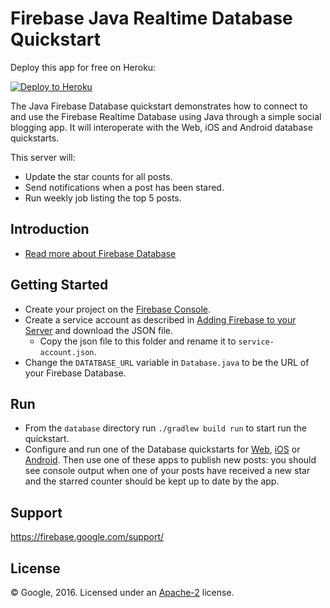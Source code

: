 Firebase Java Realtime Database Quickstart
==========================================

Deploy this app for free on Heroku:

[![Deploy to Heroku](https://www.herokucdn.com/deploy/button.png)](https://heroku.com/deploy)

The Java Firebase Database quickstart demonstrates how to connect to and use the Firebase Realtime Database using Java through a simple social blogging app. It will interoperate with the Web, iOS and Android database quickstarts.

This server will:
 - Update the star counts for all posts.
 - Send notifications when a post has been stared.
 - Run weekly job listing the top 5 posts.

Introduction
------------

- [Read more about Firebase Database](https://firebase.google.com/docs/database/)

Getting Started
---------------

- Create your project on the [Firebase Console](https://console.firebase.google.com).
- Create a service account as described in [Adding Firebase to your Server](https://firebase.google.com/docs/admin/setup) and download the JSON file.
  - Copy the json file to this folder and rename it to `service-account.json`.
- Change the `DATATBASE_URL` variable in `Database.java` to be the URL of your Firebase Database.


Run
--------------
- From the `database` directory run `./gradlew build run` to start run the quickstart.
- Configure and run one of the Database quickstarts for [Web](https://github.com/firebase/quickstart-js/tree/master/database),
  [iOS](https://github.com/firebase/quickstart-ios/tree/master/database) or
  [Android](https://github.com/firebase/quickstart-android/tree/master/database).
  Then use one of these apps to publish new posts: you should see console output when one of your posts have
  received a new star and the starred counter should be kept up to date by the app.

Support
-------

https://firebase.google.com/support/

License
-------

© Google, 2016. Licensed under an [Apache-2](../LICENSE) license.
